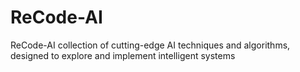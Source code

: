 # ReCode-AI
ReCode-AI collection of cutting-edge AI techniques and algorithms, designed to explore and implement intelligent systems
